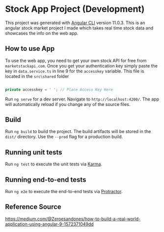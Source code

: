 # Stock App Project (Development)

This project was generated with [Angular CLI](https://github.com/angular/angular-cli) version 11.0.3.
This is an angular stock market project I made which takes real time stock data and showcases the info on the web app.

## How to use App 

To use the web app, you need to get your own stock API for free from `marketstackapi.com`. Once you get your authentication key simply paste the key in `data.service.ts` in line 9 for the `accesskey` variable. This file is located in the `src\shared` folder 

```TypeScript 

private accesskey = ' '; // Place Access Key Here

```
Run `ng serve` for a dev server. Navigate to `http://localhost:4200/`. The app will automatically reload if you change any of the source files.

## Build

Run `ng build` to build the project. The build artifacts will be stored in the `dist/` directory. Use the `--prod` flag for a production build.

## Running unit tests

Run `ng test` to execute the unit tests via [Karma](https://karma-runner.github.io).

## Running end-to-end tests

Run `ng e2e` to execute the end-to-end tests via [Protractor](http://www.protractortest.org/).


## Reference Source

https://medium.com/@Zeroesandones/how-to-build-a-real-world-application-using-angular-9-1572371049dd

